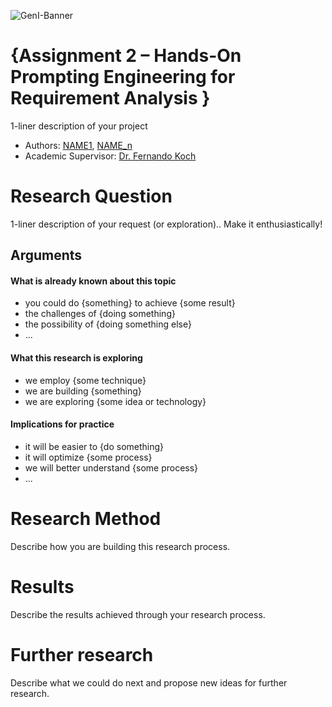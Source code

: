 ![GenI-Banner](https://github.com/genilab-fau/genial-fau.github.io/blob/8f1a2d3523f879e1082918c7bba19553cb6e7212/images/geni-lab-banner.png?raw=true)

# {Assignment 2 – Hands-On Prompting Engineering for Requirement Analysis }

1-liner description of your project

<!-- WHEN APPLICABLE, REMOVE THE COMMENT MARK AND COMPLETE
This is a response to the Assignment part of the COURSE.
-->

* Authors: [NAME1](http://www.YOURPAGE.xxx), [NAME_n](http://www.YOURPAGE.xxx)
* Academic Supervisor: [Dr. Fernando Koch](http://www.fernandokoch.me)

  
# Research Question 

1-liner description of your request (or exploration).. Make it enthusiastically!

## Arguments

#### What is already known about this topic

* you could do {something} to achieve {some result}
* the challenges of {doing something}
* the possibility of {doing something else}
* ...

#### What this research is exploring

<!-- Free-format; use the topics that are applicable to your exploration  -->

* we employ {some technique}
* we are building {something}
* we are exploring {some idea or technology}

#### Implications for practice

<!-- Free-format; use the topics that are applicable to your exploration  -->

* it will be easier to {do something}
* it will optimize {some process}
* we will better understand {some process}
* ...

# Research Method

Describe how you are building this research process.

<!-- WHEN APPLICABLE AND AVAILABLE -->

# Results

Describe the results achieved through your research process.

# Further research

Describe what we could do next and propose new ideas for further research.

